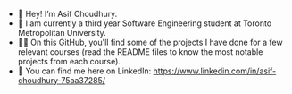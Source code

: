 - 👋 Hey! I’m Asif Choudhury.
- 📖 I am currently a third year Software Engineering student at Toronto Metropolitan University.
- 👨‍💻 On this GitHub, you'll find some of the projects I have done for a few relevant courses (read the README files to know the most notable projects from each course).
- 🔗 You can find me here on LinkedIn: https://www.linkedin.com/in/asif-choudhury-75aa37285/
